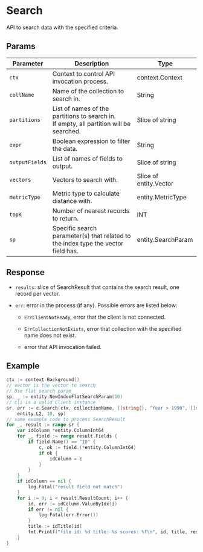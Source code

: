 # Search

API to search data with the specified criteria.

## Params

| Parameter    | Description                                | Type            |
| ------------ | ------------------------------------------ | --------------- |
| `ctx`        | Context to control API invocation process. | context.Context |
| `collName`   | Name of the collection to search in.       | String          |
| `partitions` | List of names of the partitions to search in. </br>If empty, all partition will be searched. | Slice of string |
| `expr`       | Boolean expression to filter the data.     | String          |
| `outputFields` | List of names of fields to output.       | Slice of string |
| `vectors`    | Vectors to search with.                    | Slice of entity.Vector |
| `metricType` | Metric type to calculate distance with.    | entity.MetricType |
| `topK`       | Number of nearest records to return.       | INT             |
| `sp`         | Specific search parameter(s) that related to the index type the vector field has. | entity.SearchParam |



## Response

- `results`: slice of SearchResult that contains the search result, one record per vector.

- `err`: error in the process (if any). Possible errors are listed below:

    - `ErrClientNotReady`, error that the client is not connected.

    - `ErrCollectionNotExists`, error that collection with the specified name does not exist.

    - error that API invocation failed.

## Example

```go
ctx := context.Background()
// vector is the vector to search
// Use flat search param
sp, _ := entity.NewIndexFlatSearchParam(10)
// cli is a valid Client instance
sr, err := c.Search(ctx, collectionName, []string{}, "Year > 1990", []string{"ID"}, []entity.Vector{vector}, "Vector",
	entity.L2, 10, sp)
// some example code to process SearchResult
for _, result := range sr {
	var idColumn *entity.ColumnInt64
	for _, field := range result.Fields {
		if field.Name() == "ID" {
			c, ok := field.(*entity.ColumnInt64)
			if ok {
				idColumn = c
			}
		}
	}
	if idColumn == nil {
		log.Fatal("result field not match")
	}
	for i := 0; i < result.ResultCount; i++ {
		id, err := idColumn.ValueByIdx(i)
		if err != nil {
			log.Fatal(err.Error())
		}
		title := idTitle[id]
		fmt.Printf("file id: %d title: %s scores: %f\n", id, title, result.Scores[i])
	}
}

```
